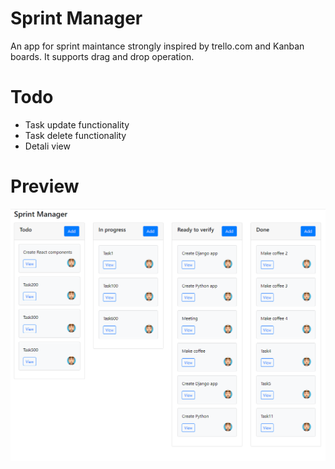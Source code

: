# Sprint Manager
An app for sprint maintance strongly inspired by trello.com and Kanban boards. It supports drag and drop operation.

# Todo
- Task update functionality
- Task delete functionality
- Detali view

# Preview

![preview](https://github.com/Kammelleon/SprintManager/blob/main/preview_images/preview.PNG)
